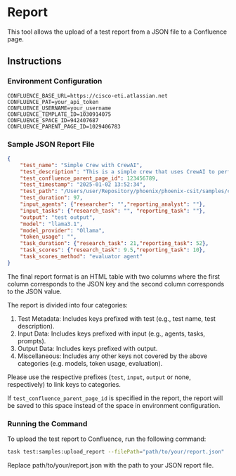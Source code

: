 # Report

This tool allows the upload of a test report from a JSON file to a Confluence page.

## Instructions

### Environment Configuration

```plaintext
CONFLUENCE_BASE_URL=https://cisco-eti.atlassian.net
CONFLUENCE_PAT=your_api_token
CONFLUENCE_USERNAME=your_username
CONFLUENCE_TEMPLATE_ID=1030914075
CONFLUENCE_SPACE_ID=942407687
CONFLUENCE_PARENT_PAGE_ID=1029406783
```

### Sample JSON Report File

```json
{
    "test_name": "Simple Crew with CrewAI",
    "test_description": "This is a simple crew that uses CrewAI to perform a research task and a reporting task.",
    "test_confluence_parent_page_id": 123456789,
    "test_timestamp": "2025-01-02 13:52:34",
    "test_path": "/Users/user/Repository/phoenix/phoenix-csit/samples/crewai/simple",
    "test_duration": 97,
    "input_agents": {"researcher": "","reporting_analyst": ""},
    "input_tasks": {"research_task": "", "reporting_task": ""},
    "output": "test output",
    "model": "llama3.1",
    "model_provider": "Ollama",
    "token_usage": "",
    "task_duration": {"research_task": 21,"reporting_task": 52},
    "task_scores": {"research_task": 9.5,"reporting_task": 10},
    "task_scores_method": "evaluator agent"
}
```

The final report format is an HTML table with two columns where the first column corresponds to the JSON key and the second column corresponds to the JSON value.

The report is divided into four categories:

1. Test Metadata: Includes keys prefixed with test (e.g., test name, test description).
2. Input Data: Includes keys prefixed with input (e.g., agents, tasks, prompts).
3. Output Data: Includes keys prefixed with output.
4. Miscellaneous: Includes any other keys not covered by the above categories (e.g. models, token usage, evaluation).

Please use the respective prefixes (`test`, `input`, `output` or none, respectively) to link keys to categories. 

If `test_confluence_parent_page_id` is specified in the report, the report will be saved to this space instead of the space in environment configuration.

### Running the Command

To upload the test report to Confluence, run the following command:

```sh
task test:samples:upload_report --filePath="path/to/your/report.json"
```

Replace path/to/your/report.json with the path to your JSON report file.
